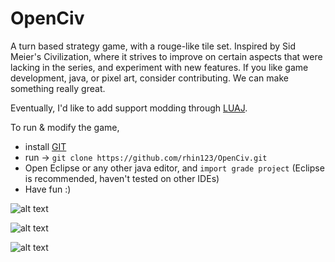 # OpenCiv

A turn based strategy game, with a rouge-like tile set. Inspired by Sid Meier's Civilization, 
where it strives to improve on certain aspects that were lacking in the series, and experiment with new features. 
If you like game development, java, or pixel art, consider contributing. We can make something really great. 

Eventually, I'd like to add support modding through [LUAJ](https://www.gamedevelopment.blog/using-luaj-scripting-to-allow-modding-in-games/).

To run & modify the game, 
* install [GIT](https://git-scm.com/downloads)
* run -> ```git clone https://github.com/rhin123/OpenCiv.git```
* Open Eclipse or any other java editor, and ```import grade project``` (Eclipse is recommended, haven't tested on other IDEs)
* Have fun :)

![alt text](https://github.com/rhin123/OpenCiv/blob/master/meta/screenshots/title_screen.png?raw=true)

![alt text](https://github.com/rhin123/OpenCiv/blob/master/meta/screenshots/world_map.png?raw=true)

![alt text](https://github.com/rhin123/OpenCiv/blob/master/meta/screenshots/roads_n_improvements.png?raw=true)